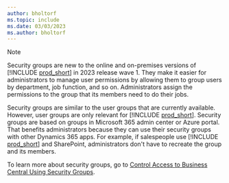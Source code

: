 ```yaml
---
author: bholtorf
ms.topic: include
ms.date: 03/03/2023
ms.author: bholtorf
---
```


> [!NOTE]
> Security groups are new to the online and on-premises versions of [!INCLUDE [prod_short](prod_short.md)] in 2023 release wave 1. They make it easier for administrators to manage user permissions by allowing them to group users by department, job function, and so on. Administrators assign the permissions to the group that its members need to do their jobs.
>
> Security groups are similar to the user groups that are currently available. However, user groups are only relevant for [!INCLUDE [prod_short](prod_short.md)]. Security groups are based on groups in Microsoft 365 admin center or Azure portal. That benefits administrators because they can use their security groups with other Dynamics 365 apps. For example, if salespeople use [!INCLUDE [prod_short](prod_short.md)] and SharePoint, administrators don't have to recreate the group and its members.
>
> To learn more about security groups, go to [Control Access to Business Central Using Security Groups](../ui-security-groups.md).